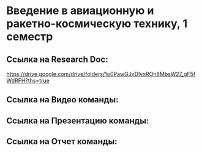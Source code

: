 # Введение в авиационную и ракетно-космическую технику, 1 семестр
## Ссылка на Research Doc:
https://drive.google.com/drive/folders/1o0PawGJvDIvxROh8MbsW27_gF5fWdRFH?ths=true

## Ссылка на Видео команды:


## Ссылка на Презентацию команды:


## Ссылка на Отчет команды:

